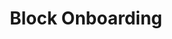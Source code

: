 ---
title: Block Onboarding
api:
  file: recipients.json
  operationId: get-block-onboarding
deprecated: false
hidden: true
link:
  new_tab: false
metadata:
  robots: index
---